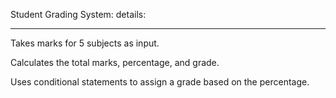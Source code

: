 Student Grading System:
details:
________
Takes marks for 5 subjects as input.

Calculates the total marks, percentage, and grade.

Uses conditional statements to assign a grade based on the percentage.

